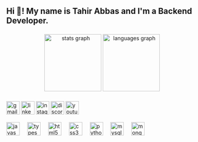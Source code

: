<h2 align="left">
  Hi 👋! My name is Tahir Abbas and I'm a Backend Developer.
</h2>

###

<div align="center">
  <img
    src="https://github-readme-stats.vercel.app/api?username=tahirabbas11&hide_title=false&hide_rank=false&show_icons=true&include_all_commits=true&count_private=true&disable_animations=false&theme=dracula&locale=en&hide_border=false"
    height="150"
    alt="stats graph"
  />
  <img
    src="https://github-readme-stats.vercel.app/api/top-langs?username=tahirabbas11&locale=en&hide_title=false&layout=compact&card_width=320&langs_count=5&theme=dracula&hide_border=false"
    height="150"
    alt="languages graph"
  />
</div>

###

###


###
<div align="left">
  <a href="mailto:tahir.12868@iqra.edu.pk">
    <img
      src="https://img.shields.io/static/v1?message=Gmail&logo=gmail&label=&color=D14836&logoColor=white&labelColor=&style=for-the-badge"
      height="35"
      alt="gmail logo"
  /></a>
  <a href="https://www.linkedin.com/in/thetahirabbas/">
    <img
      src="https://img.shields.io/static/v1?message=LinkedIn&logo=linkedin&label=&color=0077B5&logoColor=white&labelColor=&style=for-the-badge"
      height="35"
      alt="linkedin logo"
  /></a>
  <a href="https://www.instagram.com/thetahirabbas/">
    <img
      src="https://img.shields.io/static/v1?message=Instagram&logo=instagram&label=&color=E4405F&logoColor=white&labelColor=&style=for-the-badge"
      height="35"
      alt="instagram logo"
  /></a>
  <a href="https://discordapp.com/users/your-discord-user-id">
    <img
      src="https://img.shields.io/static/v1?message=Discord&logo=discord&label=&color=7289DA&logoColor=white&labelColor=&style=for-the-badge"
      height="35"
      alt="discord logo"
  /></a>
  <a href="https://www.youtube.com/channel/UCzg0_wplHSC3FVpB5eBTSZA">
    <img
      src="https://img.shields.io/static/v1?message=Youtube&logo=youtube&label=&color=FF0000&logoColor=white&labelColor=&style=for-the-badge"
      height="35"
      alt="youtube logo"
  /></a>
</div>
<br/>

<div align="left">
  <img
    src="https://cdn.jsdelivr.net/gh/devicons/devicon/icons/javascript/javascript-original.svg"
    height="35"
    alt="javascript logo"
  />
  <img width="12" />
  <img
    src="https://cdn.jsdelivr.net/gh/devicons/devicon/icons/typescript/typescript-original.svg"
    height="35"
    alt="typescript logo"
  />
  <img width="12" />
  <img
    src="https://cdn.jsdelivr.net/gh/devicons/devicon/icons/html5/html5-original.svg"
    height="35"
    alt="html5 logo"
  />
  <img width="12" />
  <img
    src="https://cdn.jsdelivr.net/gh/devicons/devicon/icons/css3/css3-original.svg"
    height="35"
    alt="css3 logo"
  />
  <img width="12" />
  <img
    src="https://cdn.jsdelivr.net/gh/devicons/devicon/icons/python/python-original.svg"
    height="35"
    alt="python logo"
  />
  <img width="12" />
  <img
    src="https://cdn.jsdelivr.net/gh/devicons/devicon/icons/mysql/mysql-original.svg"
    height="35"
    alt="mysql logo"
  />
  <img width="12" />
  <img
    src="https://cdn.jsdelivr.net/gh/devicons/devicon/icons/mongodb/mongodb-original.svg"
    height="35"
    alt="mongodb logo"
  />
</div>
